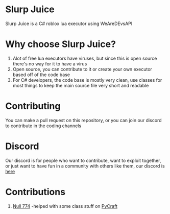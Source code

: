 # Slurp Juice
Slurp Juice is a C# roblox lua executor using WeAreDEvsAPI

# Why choose Slurp Juice?
1. Alot of free lua executors have viruses, but since this is open source there's no way for it to have a virus
2. Open source, you can contribute to it or create your own executor based off of the code base
3. For C# developers, the code base is mostly very clean, use classes for most things to keep the main source file very short and readable

# Contributing
You can make a pull request on this repository, or you can join our discord to contribute in the coding channels

# Discord
Our discord is for people who want to contribute, want to exploit together, or just want to have fun in a community with others like them, our discord is [here](https://discord.gg/K8VQZutWkA)

# Contributions
1. [Null 774](https://github.com/null774) -helped with some class stuff on [PyCraft](https://github.com/graalpurity/PyCraft)
